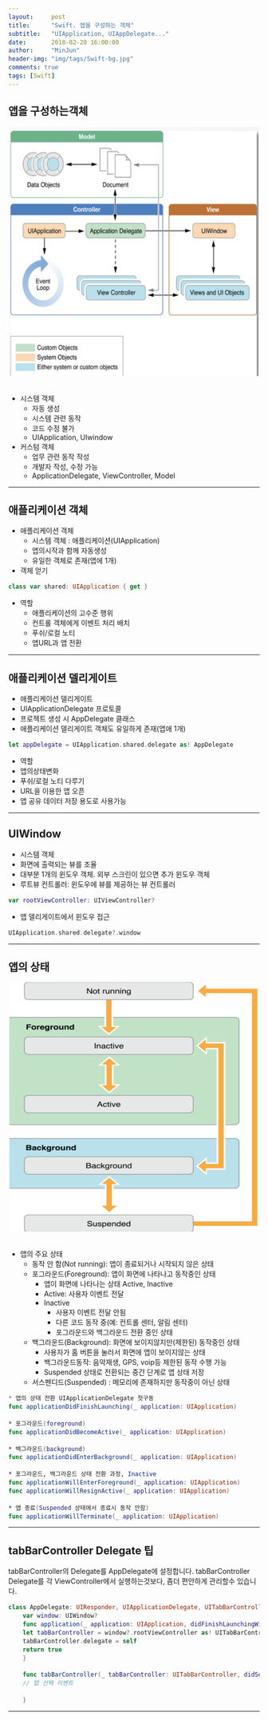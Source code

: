 ```yaml
---
layout:     post
title:      "Swift. 앱을 구성하는 객체"
subtitle:   "UIApplication, UIAppDelegate..."
date:       2018-02-20 16:00:00
author:     "MinJun"
header-img: "img/tags/Swift-bg.jpg"
comments: true 
tags: [Swift]
---
```


## 앱을 구성하는객체

<center><img src="/img/posts/AppStructure.png" width="500" height="500"></center> <br> 

- 시스템 객체
	- 자동 생성
	- 시스템 관련 동작
	- 코드 수정 불가
	- UIApplication, UIwindow
- 커스텀 객체
	- 업무 관련 동작 작성
	- 개발자 작성, 수정 가능
	- ApplicationDelegate, ViewController, Model   

---


## 애플리케이션 객체

- 애플리케이션 객체
	- 시스템 객체 : 애플리케이션(UIApplication)
	- 앱의시작과 함께 자동생성 
	- 유일한 객체로 존재(앱에 1개)
- 객체 얻기

```swift
class var shared: UIApplication { get }
```

- 역할
	- 애플리케이션의 고수준 행위 
	- 컨트롤 객체에게 이벤트 처리 배치 
	- 푸쉬/로컬 노티
	- 앱URL과 앱 전환

---

## 애플리케이션 델리게이트 

- 애플리케이션 델리게이트 
- UIApplicationDelegate 프로토콜
- 프로젝트 생성 시 AppDelegate 클래스
- 애플리케이션 델리게이트 객체도 유일하게 존재(앱애 1개)

```swift
let appDelegate = UIApplication.shared.delegate as! AppDelegate
```

- 역할
- 앱의상태변화
- 푸쉬/로컬 노티 다루기
- URL을 이용한 앱 오픈 
- 앱 공유 데이터 저장 용도로 사용가능

---

## UIWindow

- 시스템 객체
- 화면에 출력되는 뷰를 조율
- 대부분 1개의 윈도우 객체. 외부 스크린이 있으면 추가 윈도우 객체
- 루트뷰 컨트롤러: 윈도우에 뷰를 제공하는 뷰 컨트롤러 

```swift
var rootViewController: UIViewController?
```

- 앱 델리게이트에서 윈도우 접근

```swift
UIApplication.shared.delegate?.window
```

---

## 앱의 상태

<center><img src="/img/posts/AppStructure-1.png" width="500" height="500"></center> <br> 

- 앱의 주요 상태 
	- 동작 안 함(Not running): 앱이 종료되거나 시작되지 않은 상태 
	- 포그라운드(Foreground): 앱이 화면에 나타나고 동작중인 상태 
		- 앱이 화면에 나타나는 상태 Active, Inactive 
		- Active: 사용자 이벤트 전달
		- Inactive
			- 사용자 이벤트 전달 안됨
			- 다른 코드 동작 중(예: 컨트롤 센터, 알림 센터)
			- 포그라운드와 백그라운드 전환 중인 상태  
	- 백그라운드(Background): 화면에 보이지않지만(제한된) 동작중인 상태
		- 사용자가 홈 버튼을 눌러서 화면에 앱이 보이지않는 상태 
		- 백그라운드동작: 음악재생, GPS, voip등 제한된 동작 수행 가능 
		- Suspended 상태로 전환되는 중간 단계로 앱 상태 저장
	- 서스펜디드(Suspended) : 메모리에 존재하지만 동작중이 아닌 상태

	
```swift
* 앱의 상태 전환 UIApplicationDelegate 첫구동
func applicationDidFinishLaunching(_ application: UIApplication)

* 포그라운드(foreground)
func applicationDidBecomeActive(_ application: UIApplication)

* 백그라운드(background)
func applicationDidEnterBackground(_ application: UIApplication)

* 포그라운드, 백그라운드 상태 전환 과정, Inactive
func applicationWillEnterForeground(_ application: UIApplication) 
func applicationWillResignActive(_ application: UIApplication)

* 앱 종료(Suspended 상태에서 종료시 동작 안함)
func applicationWillTerminate(_ application: UIApplication)
```

---

## tabBarController Delegate 팁



tabBarController의 Delegate를 AppDelegate에 설정합니다. tabBarController Delegate를 각 ViewController에서 실행하는것보다, 좀더 편안하게 관리할수 있습니다. 

```swift
class AppDelegate: UIResponder, UIApplicationDelegate, UITabBarControllerDelegate { 
	var window: UIWindow?
	func application(_ application: UIApplication, didFinishLaunchingWithOptions launchOptions: [UIApplicationLaunchOptionsKey: Any]?) -> Bool {
	let tabBarController = window?.rootViewController as! UITabBarController
	tabBarController.delegate = self
	return true 
	}
	
	func tabBarController(_ tabBarController: UITabBarController, didSelect viewController: UIViewController) {
	// 탭 선택 이벤트 
	
	}
```

---

